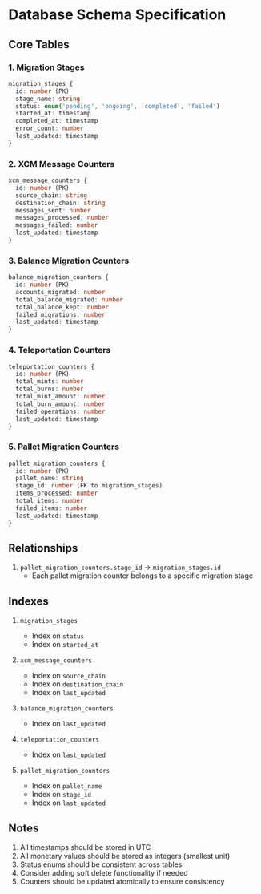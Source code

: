 # Database Schema Specification

## Core Tables

### 1. Migration Stages
```typescript
migration_stages {
  id: number (PK)
  stage_name: string
  status: enum('pending', 'ongoing', 'completed', 'failed')
  started_at: timestamp
  completed_at: timestamp
  error_count: number
  last_updated: timestamp
}
```

### 2. XCM Message Counters
```typescript
xcm_message_counters {
  id: number (PK)
  source_chain: string
  destination_chain: string
  messages_sent: number
  messages_processed: number
  messages_failed: number
  last_updated: timestamp
}
```

### 3. Balance Migration Counters
```typescript
balance_migration_counters {
  id: number (PK)
  accounts_migrated: number
  total_balance_migrated: number
  total_balance_kept: number
  failed_migrations: number
  last_updated: timestamp
}
```

### 4. Teleportation Counters
```typescript
teleportation_counters {
  id: number (PK)
  total_mints: number
  total_burns: number
  total_mint_amount: number
  total_burn_amount: number
  failed_operations: number
  last_updated: timestamp
}
```

### 5. Pallet Migration Counters
```typescript
pallet_migration_counters {
  id: number (PK)
  pallet_name: string
  stage_id: number (FK to migration_stages)
  items_processed: number
  total_items: number
  failed_items: number
  last_updated: timestamp
}
```

## Relationships

1. `pallet_migration_counters.stage_id` -> `migration_stages.id`
   - Each pallet migration counter belongs to a specific migration stage

## Indexes

1. `migration_stages`
   - Index on `status`
   - Index on `started_at`

2. `xcm_message_counters`
   - Index on `source_chain`
   - Index on `destination_chain`
   - Index on `last_updated`

3. `balance_migration_counters`
   - Index on `last_updated`

4. `teleportation_counters`
   - Index on `last_updated`

5. `pallet_migration_counters`
   - Index on `pallet_name`
   - Index on `stage_id`
   - Index on `last_updated`

## Notes

1. All timestamps should be stored in UTC
2. All monetary values should be stored as integers (smallest unit)
3. Status enums should be consistent across tables
4. Consider adding soft delete functionality if needed
5. Counters should be updated atomically to ensure consistency 